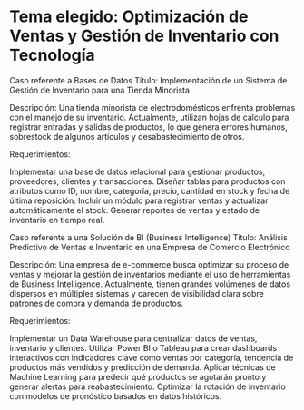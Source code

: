 # Tema elegido: Optimización de Ventas y Gestión de Inventario con Tecnología
Caso referente a Bases de Datos
Título: Implementación de un Sistema de Gestión de Inventario para una Tienda Minorista

Descripción:
Una tienda minorista de electrodomésticos enfrenta problemas con el manejo de su inventario. Actualmente, utilizan hojas de cálculo para registrar entradas y salidas de productos, lo que genera errores humanos, sobrestock de algunos artículos y desabastecimiento de otros.

Requerimientos:

Implementar una base de datos relacional para gestionar productos, proveedores, clientes y transacciones.
Diseñar tablas para productos con atributos como ID, nombre, categoría, precio, cantidad en stock y fecha de última reposición.
Incluir un módulo para registrar ventas y actualizar automáticamente el stock.
Generar reportes de ventas y estado de inventario en tiempo real.

Caso referente a una Solución de BI (Business Intelligence)
Título: Análisis Predictivo de Ventas e Inventario en una Empresa de Comercio Electrónico

Descripción:
Una empresa de e-commerce busca optimizar su proceso de ventas y mejorar la gestión de inventarios mediante el uso de herramientas de Business Intelligence. Actualmente, tienen grandes volúmenes de datos dispersos en múltiples sistemas y carecen de visibilidad clara sobre patrones de compra y demanda de productos.

Requerimientos:

Implementar un Data Warehouse para centralizar datos de ventas, inventario y clientes.
Utilizar Power BI o Tableau para crear dashboards interactivos con indicadores clave como ventas por categoría, tendencia de productos más vendidos y predicción de demanda.
Aplicar técnicas de Machine Learning para predecir qué productos se agotarán pronto y generar alertas para reabastecimiento.
Optimizar la rotación de inventario con modelos de pronóstico basados en datos históricos.
